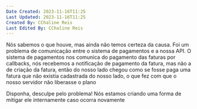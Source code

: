 ```yaml
---
Date Created: 2023-11-16T11:25
Last Updated: 2023-11-16T11:25
Created By: CChaline Reis
Last Edited By: CChaline Reis
---
```

Nós sabemos o que houve, mas ainda não temos certeza da causa. Foi um problema de comunicação entre o sistema de pagamentos e a nossa API. O sistema de pagamentos nos comunica do pagamento das faturas por callbacks, nós recebemos a notificação de pagamento da fatura, mas não a de criação da fatura, então do nosso lado chegou como se fosse paga uma fatura que não existia cadastrada do nosso lado, o que fez com que o nosso servidor não liberasse o plano

  

Disponha, desculpe pelo problema! Nós estamos criando uma forma de mitigar ele internamente caso ocorra novamente
